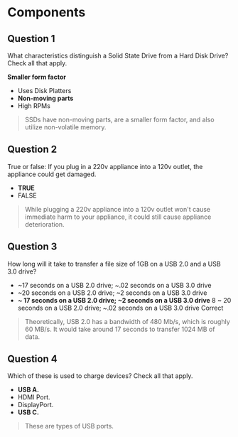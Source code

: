 # Components

## Question 1

What characteristics distinguish a Solid State Drive from a Hard Disk Drive? Check all that apply.

**Smaller form factor**
* Uses Disk Platters
* **Non-moving parts**
* High RPMs

> SSDs have non-moving parts, are a smaller form factor, and also utilize non-volatile memory.

## Question 2

True or false: If you plug in a 220v appliance into a 120v outlet, the appliance could get damaged.

* **TRUE**
* FALSE

> While plugging a 220v appliance into a 120v outlet won't cause immediate harm to your appliance, it could still cause appliance deterioration.

## Question 3

How long will it take to transfer a file size of 1GB on a USB 2.0 and a USB 3.0 drive?

* ~17 seconds on a USB 2.0 drive; ~.02 seconds on a USB 3.0 drive
* ~20 seconds on a USB 2.0 drive; ~2 seconds on a USB 3.0 drive
* **~ 17 seconds on a USB 2.0 drive; ~2 seconds on a USB 3.0 drive**
8 ~ 20 seconds on a USB 2.0 drive; ~.02 seconds on a USB 3.0 drive
Correct

> Theoretically, USB 2.0 has a bandwidth of 480 Mb/s, which is roughly 60 MB/s. It would take around 17 seconds to transfer 1024 MB of data.

## Question 4

Which of these is used to charge devices? Check all that apply.

* **USB A.**
* HDMI Port.
* DisplayPort.
* **USB C.**

> These are types of USB ports.